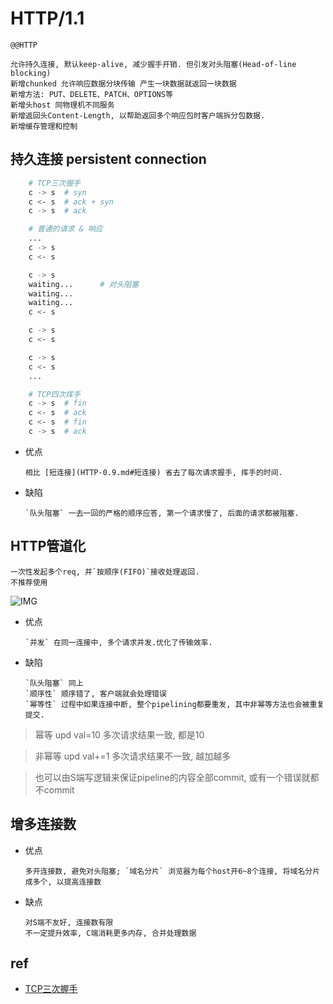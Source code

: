 # HTTP/1.1

    @@HTTP

    允许持久连接, 默认keep-alive, 减少握手开销. 但引发对头阻塞(Head-of-line blocking)
    新增chunked 允许响应数据分块传输 产生一块数据就返回一块数据
    新增方法: PUT、DELETE、PATCH、OPTIONS等
    新增头host 同物理机不同服务
    新增返回头Content-Length, 以帮助返回多个响应包时客户端拆分包数据.
    新增缓存管理和控制

## 持久连接 persistent connection

```bash
    # TCP三次握手
    c -> s  # syn
    c <- s  # ack + syn
    c -> s  # ack

    # 普通的请求 & 响应
    ...
    c -> s
    c <- s

    c -> s
    waiting...      # 对头阻塞
    waiting...
    waiting...
    c <- s

    c -> s
    c <- s

    c -> s
    c <- s
    ...

    # TCP四次挥手
    c -> s  # fin
    c <- s  # ack
    c <- s  # fin
    c -> s  # ack
```

- 优点

      相比 [短连接](HTTP-0.9.md#短连接) 省去了每次请求握手, 挥手的时间.

- 缺陷

      `队头阻塞` 一去一回的严格的顺序应答, 第一个请求慢了, 后面的请求都被阻塞.

## HTTP管道化

    一次性发起多个req, 并`按顺序(FIFO)`接收处理返回.
    不推荐使用

  ![IMG](res/http1.1class.jpg)

- 优点

      `并发` 在同一连接中, 多个请求并发.优化了传输效率.

- 缺陷

      `队头阻塞` 同上
      `顺序性` 顺序错了, 客户端就会处理错误
      `幂等性` 过程中如果连接中断, 整个pipelining都要重发, 其中非幂等方法也会被重复提交.

> 幂等 upd val=10 多次请求结果一致, 都是10

> 非幂等 upd val+=1 多次请求结果不一致, 越加越多

> 也可以由S端写逻辑来保证pipeline的内容全部commit, 或有一个错误就都不commit

## 增多连接数

- 优点

      多开连接数, 避免对头阻塞; `域名分片` 浏览器为每个host开6~8个连接, 将域名分片成多个, 以提高连接数

- 缺点

      对S端不友好, 连接数有限
      不一定提升效率, C端消耗更多内存, 合并处理数据

## ref

- [TCP三次握手](TCP.md)
